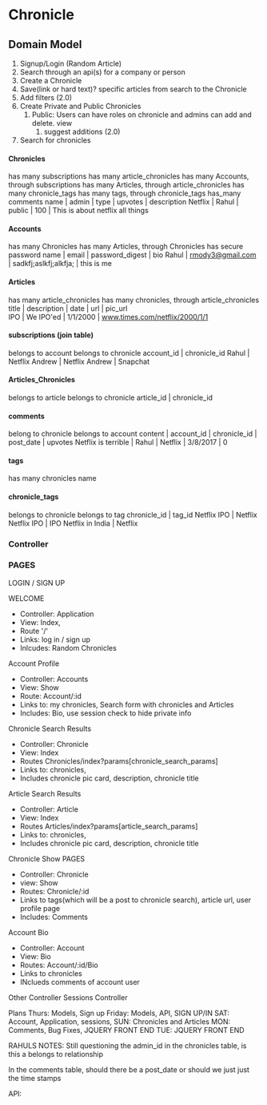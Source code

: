 # Chronicle


## Domain Model
1. Signup/Login (Random Article)
2. Search through an api(s) for a company or person
3. Create a Chronicle
4. Save(link or hard text)? specific articles from search to the Chronicle
5. Add filters (2.0)
6.  Create Private and Public Chronicles
    1. Public: Users can have roles on chronicle and admins can add and delete. view
        1. suggest additions (2.0)
7. Search for chronicles


#### Chronicles
has many subscriptions
has many article_chronicles
has many Accounts, through subscriptions
has many Articles, through article_chronicles
has many chronicle_tags
has many tags, through chronicle_tags
has_many comments
name  | admin | type | upvotes | description
Netflix | Rahul | public | 100 | This is about netflix all things

#### Accounts
has many Chronicles
has many Articles, through Chronicles
has secure password
name | email | password_digest | bio
Rahul | rmody3@gmail.com | sadkfj;aslkfj;alkfja; | this is me

#### Articles
has many article_chronicles
has many chronicles, through article_chronicles
title | description | date | url | pic_url  
IPO   | We IPO'ed | 1/1/2000 | www.times.com/netflix/2000/1/1

#### subscriptions (join table)
belongs to account
belongs to chronicle
  account_id | chronicle_id
  Rahul      | Netflix
  Andrew     | Netflix
  Andrew     | Snapchat

#### Articles_Chronicles
belongs to article
belongs to chronicle
  article_id | chronicle_id

#### comments
belong to chronicle
belongs to account
content | account_id | chronicle_id | post_date | upvotes
Netflix is terrible | Rahul | Netflix | 3/8/2017 | 0

#### tags
has many chronicles
name

#### chronicle_tags
belongs to chronicle
belongs to tag
chronicle_id | tag_id
Netflix IPO | Netflix
Netflix IPO | IPO
Netflix in India | Netflix


### Controller

### PAGES

LOGIN / SIGN UP

WELCOME
- Controller: Application
- View: Index,
- Route '/'
- Links: log in / sign up
- Inlcudes: Random Chronicles

Account Profile
-  Controller: Accounts
- View: Show
- Route: Account/:id
- Links to: my chronicles, Search form with chronicles and Articles
- Includes: Bio, use session check to hide private info

Chronicle Search Results
- Controller: Chronicle
- View: Index
- Routes Chronicles/index?params[chronicle_search_params]
- Links to: chronicles,
- Includes chronicle pic card, description, chronicle title


Article Search Results
- Controller: Article
- View: Index
- Routes Articles/index?params[article_search_params]
- Links to: chronicles,
- Includes chronicle pic card, description, chronicle title

Chronicle Show PAGES
- Controller: Chronicle
- view: Show
- Routes: Chronicle/:id
- Links to tags(which will be a post to chronicle search), article url, user profile page
- Includes: Comments

Account Bio
- Controller: Account
- View: Bio
- Routes: Account/:id/Bio
- Links to chronicles
- INclueds comments of account user

Other Controller
Sessions Controller

Plans
Thurs: Models, Sign up
Friday: Models, API, SIGN UP/IN
SAT: Account, Application, sessions,
SUN: Chronicles and Articles
MON: Comments, Bug Fixes, JQUERY FRONT END
TUE: JQUERY FRONT END

RAHULS NOTES:
Still questioning the admin_id in the chronicles table, is this a belongs to relationship

In the comments table, should there be a post_date or should we just just the time stamps



API:
